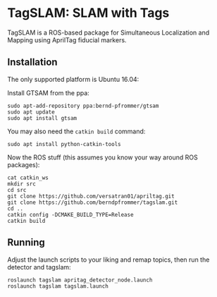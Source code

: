 # TagSLAM: SLAM with Tags

TagSLAM is a ROS-based package for Simultaneous Localization and
Mapping using AprilTag fiducial markers.


## Installation

The only supported platform is Ubuntu 16.04:

Install GTSAM from the ppa:

    sudo apt-add-repository ppa:bernd-pfrommer/gtsam
	sudo apt update
	sudo apt install gtsam

You may also need the ``catkin build`` command:

    sudo apt install python-catkin-tools

Now the ROS stuff (this assumes you know your way around ROS packages):

    cat catkin_ws
	mkdir src
	cd src
	git clone https://github.com/versatran01/apriltag.git
	git clone https://github.com/berndpfrommer/tagslam.git
	cd ..
    catkin config -DCMAKE_BUILD_TYPE=Release
	catkin build


## Running

Adjust the launch scripts to your liking and remap topics, then run the detector
and tagslam:

    roslaunch tagslam apritag_detector_node.launch
    roslaunch tagslam tagslam.launch


